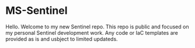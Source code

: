 # MS-Sentinel
Hello. Welcome to my new Sentinel repo. This repo is public and focused on my personal Sentinel development work. Any code or IaC templates are provided as is and usbject to limited updateds.
